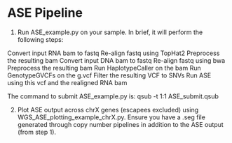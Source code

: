 # ASE Pipeline

1. Run ASE_example.py on your sample. In brief, it will perform the following steps:

Convert input RNA bam to fastq
Re-align fastq using TopHat2
Preprocess the resulting bam
Convert input DNA bam to fastq
Re-align fastq using bwa
Preprocess the resulting bam
Run HaplotypeCaller on the bam
Run GenotypeGVCFs on the g.vcf
Filter the resulting VCF to SNVs
Run ASE using this vcf and the realigned RNA bam

The command to submit ASE_example.py is: qsub -t 1:1 ASE_submit.qsub

2. Plot ASE output across chrX genes (escapees excluded) using WGS_ASE_plotting_example_chrX.py. Ensure you have a .seg file generated through copy number pipelines in addition to the ASE output (from step 1).
